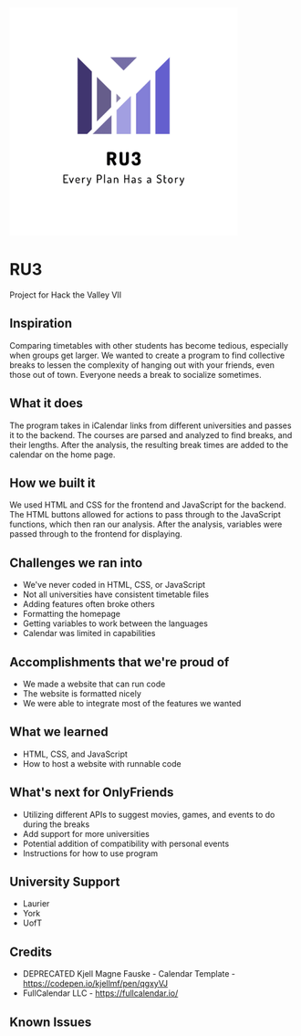 <img src="images/logo_transparent.png" alt="logo" width="400"/>

# RU3
Project for Hack the Valley VII

## Inspiration
Comparing timetables with other students has become tedious, especially when groups get larger. We wanted to create a program to find collective breaks to lessen the complexity of hanging out with your friends, even those out of town. Everyone needs a break to socialize sometimes.

## What it does
The program takes in iCalendar links from different universities and passes it to the backend. The courses are parsed and analyzed to find breaks, and their lengths. After the analysis, the resulting break times are added to the calendar on the home page.

## How we built it
We used HTML and CSS for the frontend and JavaScript for the backend. The HTML buttons allowed for actions to pass through to the JavaScript functions, which then ran our analysis. After the analysis, variables were passed through to the frontend for displaying.

## Challenges we ran into
- We've never coded in HTML, CSS, or JavaScript
- Not all universities have consistent timetable files
- Adding features often broke others
- Formatting the homepage
- Getting variables to work between the languages
- Calendar was limited in capabilities

## Accomplishments that we're proud of
- We made a website that can run code
- The website is formatted nicely
- We were able to integrate most of the features we wanted

## What we learned
- HTML, CSS, and JavaScript
- How to host a website with runnable code

## What's next for OnlyFriends
- Utilizing different APIs to suggest movies, games, and events to do during the breaks
- Add support for more universities
- Potential addition of compatibility with personal events
- Instructions for how to use program

## University Support
- Laurier
- York
- UofT

## Credits
- DEPRECATED Kjell Magne Fauske - Calendar Template - https://codepen.io/kjellmf/pen/qgxyVJ
- FullCalendar LLC - https://fullcalendar.io/

## Known Issues